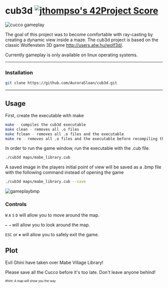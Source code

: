 # cub3d	[![jthompso's 42Project Score](https://badge42.herokuapp.com/api/project/jthompso/cub3d)](https://github.com/AuroraSloan/badge42)

![cucco gameplay](https://media.giphy.com/media/O9ufh6QIInY8ttgZaI/giphy.gif)

The goal of this project was to become comfortable with ray-casting by creating a dynamic view inside a maze. The cub3d project is based on the classic Wolfenstein 3D game http://users.atw.hu/wolf3d/.

Currently gameplay is only available on linux operating systems.

----
### Installation
```bash
git clone https://github.com/AuroraSloan/cub3d.git
```
----
## Usage
First, create the executable with make
```bash
make - compiles the cub3d executable
make clean - removes all .o files
make fclean - removes all .o files and the executable
make re - removes all .o files and the executable before recompiling the program
```
In order to run the game window, run the executable with the .cub file.
```bash
./cub3d maps/mabe_library.cub
```

A saved image in the players initial point of view will be saved as a .bmp file with the following command instead of opening the game
```bash
./cub3d maps/mabe_library.cub --save
```
![gameplaybmp](https://picc.io/DUox0O0.png)

### Controls
``W`` ``A`` ``S`` ``D`` will allow you to move around the map.

``←`` ``→`` will allow you to look around the map.

``ESC`` or ``✖`` will allow you to safely exit the game.

## Plot
Evil Ghini have taken over Mabe Village Library!

Please save all the Cucco before it's too late. Don't leave anyone behind!

<sub><sup>#hint: A map will show you the way </sup></sub>
